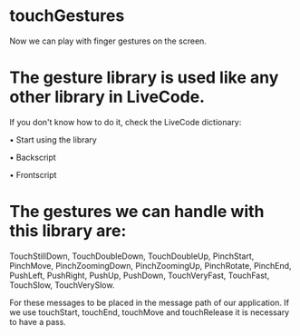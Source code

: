 # touchGestures
 Now we can play with finger gestures on the screen.

# The gesture library is used like any other library in LiveCode.

If you don't know how to do it, check the LiveCode dictionary:

• Start using the library

• Backscript

• Frontscript

# The gestures we can handle with this library are:
TouchStillDown, TouchDoubleDown, TouchDoubleUp, PinchStart, PinchMove, PinchZoomingDown, PinchZoomingUp, PinchRotate, PinchEnd, PushLeft, PushRight, PushUp, PushDown, TouchVeryFast, TouchFast, TouchSlow, TouchVerySlow.

For these messages to be placed in the message path of our application. If we use touchStart, touchEnd, touchMove and touchRelease it is necessary to have a pass.
